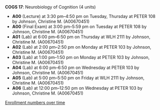 **COGS 17**: Neurobiology of Cognition (4 units)

- **A00** (Lecture) at 3:30 pm–4:50 pm on Tuesday, Thursday at PETER 108 by Johnson, Christine M. (A00670451)
- **A00** (Final Exam) at 3:00 pm–5:59 pm on Tuesday at PETER 108 by Johnson, Christine M. (A00670451)
- **A01** (Lab) at 6:00 pm–6:50 pm on Thursday at WLH 2111 by Johnson, Christine M. (A00670451)
- **A02** (Lab) at 2:00 pm–2:50 pm on Monday at PETER 103 by Johnson, Christine M. (A00670451)
- **A03** (Lab) at 1:00 pm–1:50 pm on Monday at PETER 103 by Johnson, Christine M. (A00670451)
- **A04** (Lab) at 6:00 pm–6:50 pm on Wednesday at PETER 103 by Johnson, Christine M. (A00670451)
- **A05** (Lab) at 5:00 pm–5:50 pm on Friday at WLH 2111 by Johnson, Christine M. (A00670451)
- **A06** (Lab) at 12:00 pm–12:50 pm on Wednesday at PETER 103 by Johnson, Christine M. (A00670451)

[Enrollment numbers over time](./COGS17.tsv)
